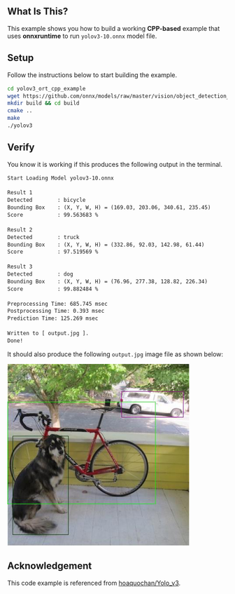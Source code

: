 ## What Is This?
This example shows you how to build a working **CPP-based** example that uses **onnxruntime** to run `yolov3-10.onnx` model file.

## Setup
Follow the instructions below to start building the example.
```bash
cd yolov3_ort_cpp_example
wget https://github.com/onnx/models/raw/master/vision/object_detection_segmentation/yolov3/model/yolov3-10.onnx
mkdir build && cd build
cmake ..
make
./yolov3
```

## Verify
You know it is working if this produces the following output in the terminal.
```txt
Start Loading Model yolov3-10.onnx

Result 1
Detected        : bicycle
Bounding Box    : (X, Y, W, H) = (169.03, 203.06, 340.61, 235.45)
Score           : 99.563683 %

Result 2
Detected        : truck
Bounding Box    : (X, Y, W, H) = (332.86, 92.03, 142.98, 61.44)
Score           : 97.519569 %

Result 3
Detected        : dog
Bounding Box    : (X, Y, W, H) = (76.96, 277.38, 128.82, 226.34)
Score           : 99.882484 %

Preprocessing Time: 685.745 msec
Postprocessing Time: 0.393 msec
Prediction Time: 125.269 msec

Written to [ output.jpg ].
Done!
```

It should also produce the following `output.jpg` image file as shown below:

![](output.jpg)

## Acknowledgement
This code example is referenced from [hoaquochan/Yolo_v3](https://github.com/hoaquocphan/Yolo_v3).
